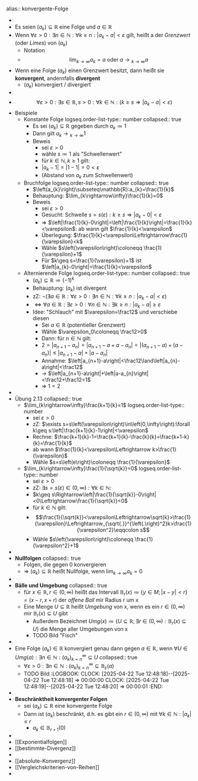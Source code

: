 alias:: konvergente-Folge

-
- Es seien $\left(a_{k}\right)\subseteq\mathbb{R}$ eine Folge und $a\in\mathbb{R}$
- Wenn $\forall\varepsilon>0:\exists n\in\mathbb{N}:\forall k\geq n:\left|a_{k}-a\right|<\varepsilon$ gilt, heißt a der *Grenzwert* (oder *Limes*) von $\left(a_{k}\right)$
	- Notation
	- $$\lim_{k\rightarrow\infty}a_{k}=a\text{ oder }a\longrightarrow{}_{k\rightarrow\infty}a$$
- Wenn eine Folge $\left(a_{k}\right)$ einen Grenzwert besitzt, dann heißt sie **konvergent**, andernfalls **divergent**
	- $\left(a_{k}\right)$ konvergiert / divergiert
-
- $$\forall\varepsilon>0:\exists s\in\mathbb{R},s>0:\forall k\in\mathbb{N}:\left(k\geq s\Rightarrow\left|a_{k}-a\right|<\varepsilon\right)$$
- Beispiele
	- Konstante Folge
	  logseq.order-list-type:: number
	  collapsed:: true
		- Es sei $\left(a_{k}\right)\subseteq\mathbb{R}$ gegeben durch $a_{k}\coloneqq 1$
		- Dann gilt $a_{k}\longrightarrow{}_{k\rightarrow\infty}1$
		- Beweis
			- sei $\varepsilon>0$
			- wähle $s\coloneqq 1$ als "Schwellenwert"
			- für $k\in\mathbb{N},k\geq1$ gilt:
			- $\left|a_{k}-1\right|=\left|1-1\right|=0<\varepsilon$
			- (Abstand von $a_{k}$ zum Schwellenwert)
	- Bruchfolge
	  logseq.order-list-type:: number
	  collapsed:: true
		- $\left(a_{k}\right)\subseteq\mathbb{R}:a_{k}=\frac{1}{k}$
		- Behauptung: $\lim_{k\rightarrow\infty}\frac{1}{k}=0$
		- Beweis
			- sei $\varepsilon>0$
			- Gesucht: Schwelle $s=s\left(\varepsilon\right):k\geq s\Rightarrow\left|a_{k}-0\right|<\varepsilon$
			- => $\left|\frac{1}{k}-0\right|=\left|\frac{1}{k}\right|=\frac{1}{k}<\varepsilon$: ab wann gilt $\frac{1}{k}<\varepsilon$
			- Überlegung: $\frac{1}{k}<\varepsilon\Leftrightarrow\frac{1}{\varepsilon}<k$
			- Wähle $s\left(\varepsilon\right)\coloneqq \frac{1}{\varepsilon}+1$
			- Für $k\geq s=\frac{1}{\varepsilon}+1$ ist $\left|a_{k}-0\right|=\frac{1}{k}<\varepsilon$
	- Alternierende Folge
	  logseq.order-list-type:: number
	  collapsed:: true
		- $\left(a_{k}\right)\subseteq\mathbb{R}\coloneqq \left(-1\right)^{k}$
		- Behauptung: $\left(a_{k}\right)$ ist divergent
		- zZ: $\neg\left(\exists a\in\mathbb{R}:\forall\varepsilon>0:\exists n\in\mathbb{N}:\forall k\geq n:\left|a_{k}-a\right|<\varepsilon\right)$
		- $\Leftrightarrow\forall a\in\mathbb{R}:\exists\varepsilon>0:\forall n\in\mathbb{N}:\exists k\geq n:\left|a_{k}-a\right|\geq\varepsilon$
		- Idee: "Schlauch" mit $\varepsilon=\frac12$ und verschiebe diesen
			- Sei $a\in\mathbb{R}$ (potentieller Grenzwert)
			- Wähle $\varepsilon_0\coloneqq \frac12>0$
			- Dann: für $n\in\mathbb{N}$ gilt:
			- $2=\left|a_{n+1}-a_{n}\right|=\left|a_{n+1}-a+a-a_{n}\right|=\left|\left(a_{n+1}-a\right)+\left(a-a_{n}\right)\right|\leq\left|a_{n+1}-a\right|+\left|a-a_{n}\right|$
			- Annahme: $\left|a_{n+1}-a\right|<\frac12\land\left|a_{n}-a\right|<\frac12$
			- -> $\left|a_{n+1}-a\right|+\left|a-a_{n}\right|<\frac12+\frac12=1$
			- => $1=2$
-
- Übung 2.13
  collapsed:: true
	- $\lim_{k\rightarrow\infty}\frac{k+1}{k}=1$
	  logseq.order-list-type:: number
		- sei $\varepsilon>0$
		- zZ: $\exists s=s\left(\varepsilon\right)\in\left(0,\infty\right):\forall k\geq s:\left|\frac{k+1}{k}-1\right|<\varepsilon$
		- Rechne: $\frac{k+1}{k}-1=\frac{k+1}{k}-\frac{k}{k}=\frac{k+1-k}{k}=\frac{1}{k}$
		- ab wann $\frac{1}{k}<\varepsilon\Leftrightarrow k>\frac{1}{\varepsilon}$
		- Wähle $s=s\left(e\right)\coloneqq \frac{1}{\varepsilon}$
	- $\lim_{k\rightarrow\infty}\frac{1}{\sqrt{k}}=0$
	  logseq.order-list-type:: number
		- sei $\varepsilon>0$
		- zZ: $\exists s=s\left(\varepsilon\right)\in\left(0,\infty\right):\forall k\in\mathbb{N}:$
		- $k\geq s\Rightarrow\left|\frac{1}{\sqrt{k}}-0\right|<0\Leftrightarrow\frac{1}{\sqrt{k}}<0$
		- für $k\in\mathbb{N}$ gilt:
		- $$\frac{1}{\sqrt{k}}<\varepsilon\Leftrightarrow\sqrt{k}>\frac{1}{\varepsilon}\Leftrightarrow_{\sqrt{.}}^{\left(.\right)^2}k>\frac{1}{\varepsilon^2}\eqqcolon s$$
		- Wähle $s\left(\varepsilon\right)\coloneqq \frac{1}{\varepsilon^2}+1$
-
- **Nullfolgen**
  collapsed:: true
	- Folgen, die gegen 0 konvergieren
	- => $\left(a_{k}\right)\subseteq\mathbb{R}$ heißt Nullfolge, wenn $\lim_{k\rightarrow\infty}a_{k}=0$
-
- **Bälle und Umgebung**
  collapsed:: true
	- für $x\in\mathbb{R},r\in\left(0,\infty\right)$ heißt das Intervall $\mathbb{B}_{r}\left(x\right)\coloneqq \left\lbrace y\in M;\left|x-y\right|<r\right\rbrace=\left(x-r,x+r\right)$ der *offene Ball* mir Radius r um x
	- Eine Menge $U\subseteq\mathbb{R}$ heißt *Umgebung* von x, wenn es ein $r\in\left(0,\infty\right)$ mir $\mathbb{B}_{r}\left(x\right)\subseteq U$ gibt
		- Außerdem Bezeichnet $Umg\left(x\right)\coloneqq \left\lbrace U\subseteq\mathbb{R};\exists r\in\left(0,\infty\right):\mathbb{B}_{r}\left(x\right)\subseteq U\right\rbrace$ die Menge aller Umgebungen von x
		- TODO Bild "Fisch"
-
- Eine Folge $\left(a_{k}\right)\in\mathbb{R}$ konvergiert genau dann gegen $a\in\mathbb{R}$, wenn $\forall U\in Umg\left(a\right):\exists n\in\mathbb{N}:\left(a_{k}\right)_{k=n}^{\infty}\subseteq U$
  collapsed:: true
	- $\forall\varepsilon>0:\exists n\in\mathbb{N}:\left(a_{k}\right)_{k=n}^{\infty}\subseteq\mathbb{B}_{\varepsilon}\left(a\right)$
	- TODO Bild
	  :LOGBOOK:
	  CLOCK: [2025-04-22 Tue 12:48:18]--[2025-04-22 Tue 12:48:18] =>  00:00:00
	  CLOCK: [2025-04-22 Tue 12:48:19]--[2025-04-22 Tue 12:48:20] =>  00:00:01
	  :END:
-
- **Beschränktheit konvergenter Folgen**
	- sei $\left(a_{k}\right)\subseteq\mathbb{R}$ eine konvergente Folge
	- Dann ist $\left(a_{k}\right)$ beschränkt, d.h. es gibt ein $r\in\left(0,\infty\right)$ mit $\forall k\in\mathbb{N}:\left|a_{k}\right|\leq r$
		- $a_{k}\in\mathbb{B}_{r+1}\left(0\right)$
-
- [[Exponentialfolgen]]
- [[bestimmte-Divergenz]]
-
- [[absolute-Konvergenz]]
- [[Vergleichskriterien-von-Reihen]]
-